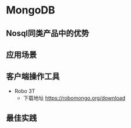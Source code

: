 
# MongoDB

## Nosql同类产品中的优势

## 应用场景

## 客户端操作工具
* Robo 3T
  * 下载地址 https://robomongo.org/download

## 最佳实践
